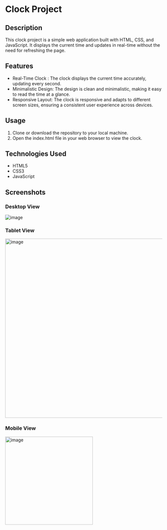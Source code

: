 # Clock Project

## Description
This clock project is a simple web application built with HTML, CSS, and JavaScript. It displays the current time and updates in real-time without the need for refreshing the page.

## Features
- Real-Time Clock : The clock displays the current time accurately, updating every second.
- Minimalistic Design: The design is clean and minimalistic, making it easy to read the time at a glance.
- Responsive Layout: The clock is responsive and adapts to different screen sizes, ensuring a consistent user experience across devices.


## Usage
1. Clone or download the repository to your local machine.
2. Open the index.html file in your web browser to view the clock.

## Technologies Used
- HTML5
- CSS3
- JavaScript

## Screenshots

### Desktop View
![image](https://github.com/gandharvajha/Clock/assets/107179374/a43b60a7-a4ed-4809-8acb-185c02f7c846)


### Tablet View
<img width="572" alt="image" src="https://github.com/gandharvajha/random-color/assets/107179374/5f12adee-3f6d-4d81-a6b9-de1f5a3d4348">

### Mobile View
<img width="281" alt="image" src="https://github.com/gandharvajha/random-color/assets/107179374/69c64905-260d-45bb-b8db-c47444771e26">




